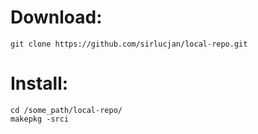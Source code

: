 # Download:

```
git clone https://github.com/sirlucjan/local-repo.git

```
# Install:

```
cd /some_path/local-repo/
makepkg -srci

```



